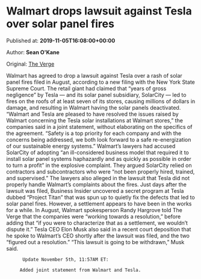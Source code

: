 
# Walmart drops lawsuit against Tesla over solar panel fires

Published at: **2019-11-05T16:08:00+00:00**

Author: **Sean O&#39;Kane**

Original: [The Verge](https://www.theverge.com/2019/11/5/20949661/walmart-tesla-lawsuit-settlement-solar-panel-fires-solarcity)

Walmart has agreed to drop a lawsuit against Tesla over a rash of solar panel fires filed in August, according to a new filing with the New York State Supreme Court. The retail giant had claimed that “years of gross negligence” by Tesla — and its solar panel subsidiary, SolarCity — led to fires on the roofs of at least seven of its stores, causing millions of dollars in damage, and resulting in Walmart having the solar panels deactivated.
“Walmart and Tesla are pleased to have resolved the issues raised by Walmart concerning the Tesla solar installations at Walmart stores,” the companies said in a joint statement, without elaborating on the specifics of the agreement. “Safety is a top priority for each company and with the concerns being addressed, we both look forward to a safe re-energization of our sustainable energy systems.”
Walmart’s lawyers had accused SolarCity of adopting “an ill-considered business model that required it to install solar panel systems haphazardly and as quickly as possible in order to turn a profit” in the explosive complaint. They argued SolarCity relied on contractors and subcontractors who were “not been properly hired, trained, and supervised.”
The lawyers also alleged in the lawsuit that Tesla did not properly handle Walmart’s complaints about the fires. Just days after the lawsuit was filed, Business Insider uncovered a secret program at Tesla dubbed “Project Titan” that was spun up to quietly fix the defects that led to solar panel fires.
However, a settlement appears to have been in the works for a while. In August, Walmart spokesperson Randy Hargrove told The Verge that the companies were “working towards a resolution,” before adding that “if you were to characterize that as a settlement, we wouldn’t dispute it.” Tesla CEO Elon Musk also said in a recent court deposition that he spoke to Walmart’s CEO shortly after the lawsuit was filed, and the two “figured out a resolution.”
“This lawsuit is going to be withdrawn,” Musk said.

        
          Update November 5th, 11:57AM ET:
        
         Added joint statement from Walmart and Tesla.
      
